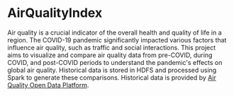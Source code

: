 # AirQualityIndex

Air quality is a crucial indicator of the overall health and quality of life in a region. The COVID-19 pandemic significantly impacted various factors that influence air quality, such as traffic and social interactions. This project aims to visualize and compare air quality data from pre-COVID, during COVID, and post-COVID periods to understand the pandemic's effects on global air quality. Historical data is stored in HDFS and processed using Spark to generate these comparisons. Historical data is provided by [Air Quality Open Data Platform](https://aqicn.org/data-platform/covid19/).
